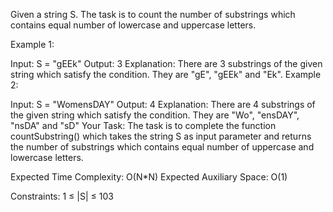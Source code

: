 Given a string S. The task is to count the number of substrings which contains equal number of lowercase and uppercase letters. 

Example 1:

Input:
S = "gEEk"
Output: 3
Explanation: There are 3 substrings of
the given string which satisfy the
condition. They are "gE", "gEEk" and "Ek".
Example 2:

Input:
S = "WomensDAY"
Output: 4
Explanation: There are 4 substrings of 
the given string which satisfy the
condition. They are "Wo", "ensDAY", 
"nsDA" and "sD"
Your Task:
The task is to complete the function countSubstring() which takes the string S as input parameter and returns the number of substrings which contains equal number of uppercase and lowercase letters.

Expected Time Complexity: O(N*N)
Expected Auxiliary Space: O(1)

Constraints:
1 ≤ |S| ≤ 103

